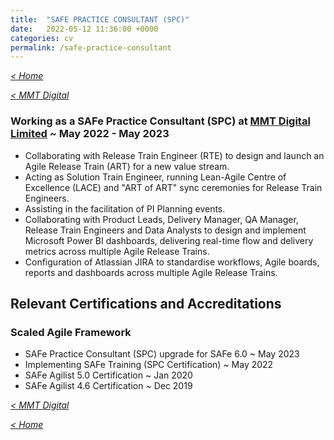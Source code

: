 ```yaml
---
title:  "SAFE PRACTICE CONSULTANT (SPC)"
date:   2022-05-12 11:36:00 +0000
categories: cv
permalink: /safe-practice-consultant
---
```

_[< Home](https://robertbarrow.github.io/cv/)_

_[< MMT Digital](https://robertbarrow.github.io/cv/mmt-digital)_

### Working as a **SAFe Practice Consultant (SPC)** at **[MMT Digital Limited](https://robertbarrow.github.io/cv/mmt-digital)** ~ May 2022 - May 2023
- Collaborating with Release Train Engineer (RTE) to design and launch an Agile Release Train (ART) for a new value stream.
- Acting as Solution Train Engineer, running Lean-Agile Centre of Excellence (LACE) and "ART of ART" sync ceremonies for Release Train Engineers.
- Assisting in the facilitation of PI Planning events.
- Collaborating with Product Leads, Delivery Manager, QA Manager, Release Train Engineers and Data Analysts to design and implement Microsoft Power BI dashboards, delivering real-time flow and delivery metrics across multiple Agile Release Trains.
- Configuration of Atlassian JIRA to standardise workflows, Agile boards, reports and dashboards across multiple Agile Release Trains.

## Relevant Certifications and Accreditations

### Scaled Agile Framework 
- SAFe Practice Consultant (SPC) upgrade for SAFe 6.0 ~ May 2023
- Implementing SAFe Training (SPC Certification) ~ May 2022
- SAFe Agilist 5.0 Certification ~ Jan 2020
- SAFe Agilist 4.6 Certification ~ Dec 2019

_[< MMT Digital](https://robertbarrow.github.io/cv/mmt-digital)_

_[< Home](https://robertbarrow.github.io/cv/)_